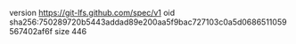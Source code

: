 version https://git-lfs.github.com/spec/v1
oid sha256:750289720b5443addad89e200aa5f9bac727103c0a5d0686511059567402af6f
size 446
